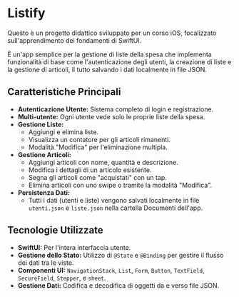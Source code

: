 # Listify 

Questo è un progetto didattico sviluppato per un corso iOS, focalizzato sull'apprendimento dei fondamenti di SwiftUI.

È un'app semplice per la gestione di liste della spesa che implementa funzionalità di base come l'autenticazione degli utenti, la creazione di liste e la gestione di articoli, il tutto salvando i dati localmente in file JSON.

## Caratteristiche Principali

* **Autenticazione Utente:** Sistema completo di login e registrazione.
* **Multi-utente:** Ogni utente vede solo le proprie liste della spesa. 
* **Gestione Liste:**
    * Aggiungi e elimina liste.
    * Visualizza un contatore per gli articoli rimanenti.
    * Modalità "Modifica" per l'eliminazione multipla.
* **Gestione Articoli:**
    * Aggiungi articoli con nome, quantità e descrizione.
    * Modifica i dettagli di un articolo esistente.
    * Segna gli articoli come "acquistati" con un tap.
    * Elimina articoli con uno swipe o tramite la modalità "Modifica".
* **Persistenza Dati:**
    * Tutti i dati (utenti e liste) vengono salvati localmente in file `utenti.json` e `liste.json` nella cartella Documenti dell'app.

## Tecnologie Utilizzate

* **SwiftUI:** Per l'intera interfaccia utente.
* **Gestione dello Stato:** Utilizzo di `@State` e `@Binding` per gestire il flusso dei dati tra le viste.
* **Componenti UI:** `NavigationStack`, `List`, `Form`, `Button`, `TextField`, `SecureField`, `Stepper`, e `sheet`.
* **Gestione Dati:** Codifica e decodifica di oggetti da e verso file JSON.
